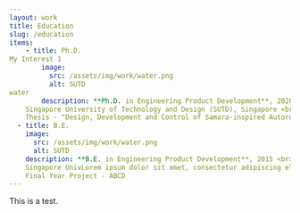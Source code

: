 ```yaml
---
layout: work
title: Education
slug: /education
items:
    - title: Ph.D.
My Interest 1
        image:
          src: /assets/img/work/water.png
          alt: SUTD
water
        description: **Ph.D. in Engineering Product Development**, 2020 <br>
    Singapore University of Technology and Design (SUTD), Singapore <br>
    Thesis - "Design, Development and Control of Samara-inspired Autorotating Wings for Aerial Payload Deployment"
  - title: B.E.
    image:
      src: /assets/img/work/water.png
      alt: SUTD
    description: **B.E. in Engineering Product Development**, 2015 <br>
    Singapore UnivLorem ipsum dolor sit amet, consectetur adipiscing elit, sed do eiusmod tempor incididunt ut labore et dolore magna aliqua. Ut enim ad minim veniam, quis nostrud exerscity of Technology and Design (SUTD), Singapore <br>
    Final Year Project - ABCD
---
```

This is a test.
<br />
<br />
